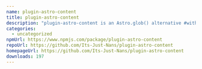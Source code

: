 ```yaml
---
name: plugin-astro-content
title: plugin-astro-content
description: "plugin-astro-content is an Astro.glob() alternative #withastro"
categories:
  - uncategorized
npmUrl: https://www.npmjs.com/package/plugin-astro-content
repoUrl: https://github.com/Its-Just-Nans/plugin-astro-content
homepageUrl: https://github.com/Its-Just-Nans/plugin-astro-content
downloads: 197
---
```

